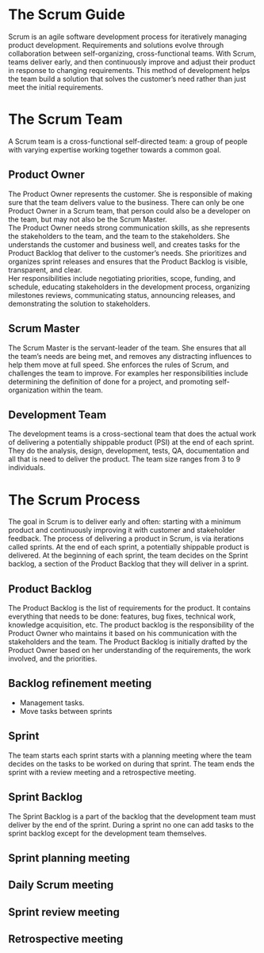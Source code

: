 # The Scrum Guide
Scrum is an agile software development process for iteratively managing product development. 
Requirements and solutions evolve through collaboration between self-organizing, cross-functional teams. 
With Scrum, teams deliver early, and then continuously improve and adjust their product in response to changing requirements. 
This method of development helps the team build a solution that solves the customer’s need rather than just meet the initial requirements.

# The Scrum Team
A Scrum team is a cross-functional self-directed team: a group of people with varying expertise working together towards a common goal.

## Product Owner
The Product Owner represents the customer. 
She is responsible of making sure that the team delivers value to the business. 
There can only be one Product Owner in a Scrum team, that person could also be a developer on the team, but may not also be the Scrum Master.
<br>
The Product Owner needs strong communication skills, as she represents the stakeholders to the team, and the team to the stakeholders. 
She understands the customer and business well, and creates tasks for the Product Backlog that deliver to the customer’s needs. 
She prioritizes and organizes sprint releases and ensures that the Product Backlog is visible, transparent, and clear.
<br>
Her responsibilities include negotiating priorities, scope, funding, and schedule, educating stakeholders in the development process, organizing milestones reviews, communicating status, announcing releases, and demonstrating the solution to stakeholders.

## Scrum Master
The Scrum Master is the servant-leader of the team. 
She ensures that all the team’s needs are being met, and removes any distracting influences to help them move at full speed. 
She enforces the rules of Scrum, and challenges the team to improve. 
For examples her responsibilities include determining the definition of done for a project, and promoting self-organization within the team.

## Development Team
The development teams is a cross-sectional team that does the actual work of delivering a potentially shippable product (PSI) at the end of each sprint. They do the analysis, design, development, tests, QA, documentation and all that is need to deliver the product. 
The team size ranges from 3 to 9 individuals.

# The Scrum Process
The goal in Scrum is to deliver early and often: starting with a minimum product and continuously improving it with customer and stakeholder feedback.
The process of delivering a product in Scrum, is via iterations called sprints. 
At the end of each sprint, a potentially shippable product is delivered.
At the beginning of each sprint, the team decides on the Sprint backlog, a section of the Product Backlog that they will deliver in a sprint.

## Product Backlog
The Product Backlog is the list of requirements for the product.
It contains everything that needs to be done: features, bug fixes, technical work, knowledge acquisition, etc.
The product backlog is the responsibility of the Product Owner who maintains it based on his communication with the stakeholders and the team.
The Product Backlog is initially drafted by the Product Owner based on her understanding of the requirements, the work involved, and the priorities.

## Backlog refinement meeting
- Management tasks.
- Move tasks between sprints

## Sprint
The team starts each sprint starts with a planning meeting where the team decides on the tasks to be worked on during that sprint. 
The team ends the sprint with a review meeting and a retrospective meeting.

## Sprint Backlog
The Sprint Backlog is a part of the backlog that the development team must deliver by the end of the sprint. 
During a sprint no one can add tasks to the sprint backlog except for the development team themselves.

## Sprint planning meeting
## Daily Scrum meeting
## Sprint review meeting
## Retrospective meeting


